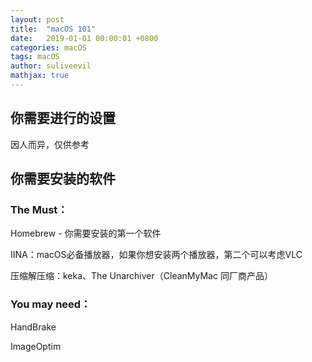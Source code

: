 ```yaml
---
layout: post
title:  "macOS 101"
date:   2019-01-01 00:00:01 +0800
categories: macOS
tags: macOS
author: suliveevil
mathjax: true
---
```


## 你需要进行的设置

因人而异，仅供参考



## 你需要安装的软件

### The Must：

Homebrew - 你需要安装的第一个软件

IINA：macOS必备播放器，如果你想安装两个播放器，第二个可以考虑VLC

压缩解压缩：keka、The Unarchiver（CleanMyMac 同厂商产品）

### You may need：

HandBrake

ImageOptim



